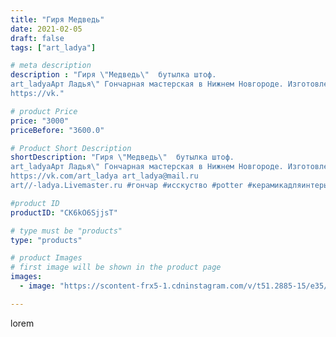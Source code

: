 ```yaml
---
title: "Гиря Медведь"
date: 2021-02-05
draft: false
tags: ["art_ladya"]

# meta description
description : "Гиря \"Медведь\"  бутылка штоф. 
art_ladyaАрт Ладья\" Гончарная мастерская в Нижнем Новгороде. Изготовление керамики и мастер//-классы по обучению. 
https://vk."

# product Price
price: "3000"
priceBefore: "3600.0"

# Product Short Description
shortDescription: "Гиря \"Медведь\"  бутылка штоф. 
art_ladyaАрт Ладья\" Гончарная мастерская в Нижнем Новгороде. Изготовление керамики и мастер//-классы по обучению. 
https://vk.com/art_ladya art_ladya@mail.ru 
art//-ladya.Livemaster.ru #гончар #исскуство #potter #керамикадляинтерьера #керамикаручнаяработа #лес #керамиканазаказ #handmade #посудаизглины #керамика #гончарнаяпосуда #эксклюзивнаякерамика #painter #dishes #ceramicar #warrior #claygoods #restaurant #earthenware #ceramic #design #bottle #медведь #bear #decanter #ceramicart #бутылки #штоф #clay #авторскаякерамика"

#product ID
productID: "CK6kO6SjjsT"

# type must be "products"
type: "products"

# product Images
# first image will be shown in the product page
images:
  - image: "https://scontent-frx5-1.cdninstagram.com/v/t51.2885-15/e35/146118491_3838280522937257_284232478374231730_n.jpg?_nc_ht=scontent-frx5-1.cdninstagram.com&_nc_cat=105&_nc_ohc=ruZtPHsipMwAX_4l1ne&edm=APU89FABAAAA&ccb=7-4&oh=ad0a9a6c19436a8073dabe242b10dfe4&oe=612BAF1D&_nc_sid=86f79a&ig_cache_key=MjUwMjQ3MTg5NzI5MzE0MjgwMw%3D%3D.2-ccb7-4"

---
```

lorem
